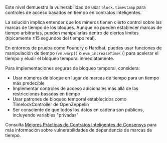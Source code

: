 Este nivel demuestra la vulnerabilidad de usar `block.timestamp` para controles de acceso basados en tiempo en contratos inteligentes.

La solución implica entender que los mineros tienen cierto control sobre las marcas de tiempo de los bloques. Aunque no pueden establecer marcas de tiempo arbitrarias, pueden manipularlas dentro de ciertos límites (típicamente ±15 segundos del tiempo real).

En entornos de prueba como Foundry o Hardhat, puedes usar funciones de manipulación de tiempo (`vm.warp()` o `evm_increaseTime()`) para acelerar el tiempo y eludir el bloqueo temporal inmediatamente.

Para implementaciones seguras de bloqueo temporal, considera:
- Usar números de bloque en lugar de marcas de tiempo para un tiempo más predecible
- Implementar controles de acceso adicionales más allá de las restricciones basadas en tiempo
- Usar patrones de bloqueo temporal establecidos como TimelockController de OpenZeppelin
- Ser consciente de que todos los datos en cadena son públicos, incluyendo variables "privadas"

Consulta [Mejores Prácticas de Contratos Inteligentes de Consensys](https://consensys.github.io/smart-contract-best-practices/development-recommendations/general/timestamp-dependence/) para más información sobre vulnerabilidades de dependencia de marcas de tiempo.